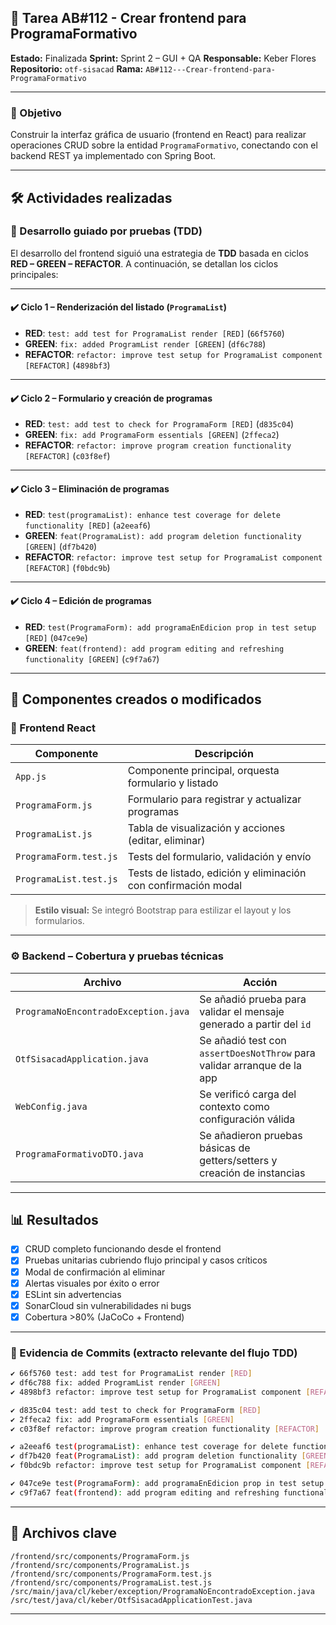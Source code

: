 ## 👤 Tarea AB#112 - Crear frontend para ProgramaFormativo

**Estado:** Finalizada
**Sprint:** Sprint 2 – GUI + QA
**Responsable:** Keber Flores
**Repositorio:** `otf-sisacad`
**Rama:** `AB#112---Crear-frontend-para-ProgramaFormativo`

---

### 🌟 Objetivo

Construir la interfaz gráfica de usuario (frontend en React) para realizar operaciones CRUD sobre la entidad `ProgramaFormativo`, conectando con el backend REST ya implementado con Spring Boot.

---

## 🛠️ Actividades realizadas

### 🥪 Desarrollo guiado por pruebas (TDD)

El desarrollo del frontend siguió una estrategia de **TDD** basada en ciclos **RED – GREEN – REFACTOR**. A continuación, se detallan los ciclos principales:

---

#### ✔️ Ciclo 1 – Renderización del listado (`ProgramaList`)

* **RED**: `test: add test for ProgramaList render [RED]` (`66f5760`)
* **GREEN**: `fix: added ProgramList render [GREEN]` (`df6c788`)
* **REFACTOR**: `refactor: improve test setup for ProgramaList component [REFACTOR]` (`4898bf3`)

---

#### ✔️ Ciclo 2 – Formulario y creación de programas

* **RED**: `test: add test to check for ProgramaForm [RED]` (`d835c04`)
* **GREEN**: `fix: add ProgramaForm essentials [GREEN]` (`2ffeca2`)
* **REFACTOR**: `refactor: improve program creation functionality [REFACTOR]` (`c03f8ef`)

---

#### ✔️ Ciclo 3 – Eliminación de programas

* **RED**: `test(programaList): enhance test coverage for delete functionality [RED]` (`a2eeaf6`)
* **GREEN**: `feat(ProgramaList): add program deletion functionality [GREEN]` (`df7b420`)
* **REFACTOR**: `refactor: improve test setup for ProgramaList component [REFACTOR]` (`f0bdc9b`)

---

#### ✔️ Ciclo 4 – Edición de programas

* **RED**: `test(ProgramaForm): add programaEnEdicion prop in test setup [RED]` (`047ce9e`)
* **GREEN**: `feat(frontend): add program editing and refreshing functionality [GREEN]` (`c9f7a67`)

---

## 📏 Componentes creados o modificados

### 🎨 Frontend React

| Componente             | Descripción                                                    |
| ---------------------- | -------------------------------------------------------------- |
| `App.js`               | Componente principal, orquesta formulario y listado            |
| `ProgramaForm.js`      | Formulario para registrar y actualizar programas               |
| `ProgramaList.js`      | Tabla de visualización y acciones (editar, eliminar)           |
| `ProgramaForm.test.js` | Tests del formulario, validación y envío                       |
| `ProgramaList.test.js` | Tests de listado, edición y eliminación con confirmación modal |

> **Estilo visual:** Se integró Bootstrap para estilizar el layout y los formularios.

---

### ⚙️ Backend – Cobertura y pruebas técnicas

| Archivo                              | Acción                                                                   |
| ------------------------------------ | ------------------------------------------------------------------------ |
| `ProgramaNoEncontradoException.java` | Se añadió prueba para validar el mensaje generado a partir del `id`      |
| `OtfSisacadApplication.java`         | Se añadió test con `assertDoesNotThrow` para validar arranque de la app  |
| `WebConfig.java`                     | Se verificó carga del contexto como configuración válida                 |
| `ProgramaFormativoDTO.java`          | Se añadieron pruebas básicas de getters/setters y creación de instancias |

---

## 📊 Resultados

* [x] CRUD completo funcionando desde el frontend
* [x] Pruebas unitarias cubriendo flujo principal y casos críticos
* [x] Modal de confirmación al eliminar
* [x] Alertas visuales por éxito o error
* [x] ESLint sin advertencias
* [x] SonarCloud sin vulnerabilidades ni bugs
* [x] Cobertura >80% (JaCoCo + Frontend)

---

### 🔮 Evidencia de Commits (extracto relevante del flujo TDD)

```bash
✔ 66f5760 test: add test for ProgramaList render [RED]
✔ df6c788 fix: added ProgramList render [GREEN]
✔ 4898bf3 refactor: improve test setup for ProgramaList component [REFACTOR]

✔ d835c04 test: add test to check for ProgramaForm [RED]
✔ 2ffeca2 fix: add ProgramaForm essentials [GREEN]
✔ c03f8ef refactor: improve program creation functionality [REFACTOR]

✔ a2eeaf6 test(programaList): enhance test coverage for delete functionality [RED]
✔ df7b420 feat(ProgramaList): add program deletion functionality [GREEN]
✔ f0bdc9b refactor: improve test setup for ProgramaList component [REFACTOR]

✔ 047ce9e test(ProgramaForm): add programaEnEdicion prop in test setup [RED]
✔ c9f7a67 feat(frontend): add program editing and refreshing functionality [GREEN]
```

---

## 📄 Archivos clave

```
/frontend/src/components/ProgramaForm.js
/frontend/src/components/ProgramaList.js
/frontend/src/components/ProgramaForm.test.js
/frontend/src/components/ProgramaList.test.js
/src/main/java/cl/keber/exception/ProgramaNoEncontradoException.java
/src/test/java/cl/keber/OtfSisacadApplicationTest.java
```

---
